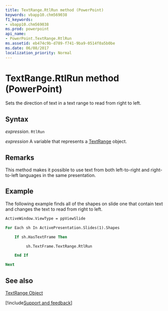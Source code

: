 ```yaml
---
title: TextRange.RtlRun method (PowerPoint)
keywords: vbapp10.chm569038
f1_keywords:
- vbapp10.chm569038
ms.prod: powerpoint
api_name:
- PowerPoint.TextRange.RtlRun
ms.assetid: eb474c9b-d789-f741-9ba9-0514f0a5b0be
ms.date: 06/08/2017
localization_priority: Normal
---
```



# TextRange.RtlRun method (PowerPoint)

Sets the direction of text in a text range to read from right to left.


## Syntax

_expression_. `RtlRun`

_expression_ A variable that represents a [TextRange](PowerPoint.TextRange.md) object.


## Remarks

This method makes it possible to use text from both left-to-right and right-to-left languages in the same presentation.


## Example

The following example finds all of the shapes on slide one that contain text and changes the text to read from right to left.


```vb
ActiveWindow.ViewType = ppViewSlide

For Each sh In ActivePresentation.Slides(1).Shapes

    If sh.HasTextFrame Then

         sh.TextFrame.TextRange.RtlRun

    End If

Next
```


## See also


[TextRange Object](PowerPoint.TextRange.md)

[!include[Support and feedback](~/includes/feedback-boilerplate.md)]